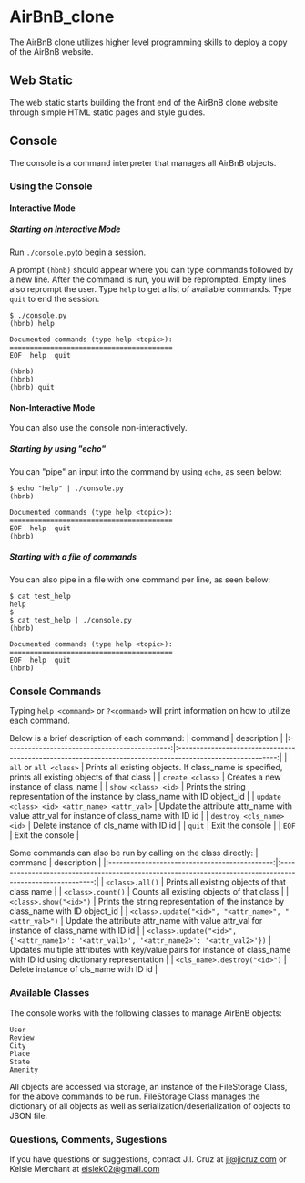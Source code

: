# AirBnB_clone
The AirBnB clone utilizes higher level programming skills to deploy a copy of the AirBnB website.

## Web Static
The web static starts building the front end of the AirBnB clone website through simple HTML static pages and style guides.

## Console
The console is a command interpreter that manages all AirBnB objects.

### Using the Console

#### Interactive Mode
##### Starting on Interactive Mode
Run `./console.py`to begin a session.

A prompt `(hbnb)` should appear where you can type commands followed by a new line.
After the command is run, you will be reprompted.
Empty lines also reprompt the user.
Type `help` to get a list of available commands.
Type `quit` to end the session.
```
$ ./console.py
(hbnb) help

Documented commands (type help <topic>):
========================================
EOF  help  quit

(hbnb)
(hbnb)
(hbnb) quit
```

#### Non-Interactive Mode
You can also use the console non-interactively.
##### Starting by using "echo"
You can "pipe" an input into the command by using `echo`, as seen below:
```
$ echo "help" | ./console.py
(hbnb)

Documented commands (type help <topic>):
========================================
EOF  help  quit
(hbnb)
```
##### Starting with a file of commands
You can also pipe in a file with one command per line, as seen below:
```
$ cat test_help
help
$
$ cat test_help | ./console.py
(hbnb)

Documented commands (type help <topic>):
========================================
EOF  help  quit
(hbnb)
```
### Console Commands
Typing `help <command>` or `?<command>` will print information on how to utilize each command.

Below is a brief description of each command:
|                    command                    |                                                description                                                |
|:---------------------------------------------:|:---------------------------------------------------------------------------------------------------------:|
|                `all` or `all <class>`             | Prints all existing objects.  If class_name is specified, prints all existing objects of that class |
|              `create <class>`              |                                    Creates a new instance of class_name                                   |
|         `show <class> <id>`         |                            Prints the string representation of the instance by class_name with ID object_id                            |
| `update <class> <id> <attr_name> <attr_val>` |          Update the attribute attr_name with value attr_val for instance of class_name with ID id         |
|            `destroy <cls_name> <id>`            |                                   Delete instance of cls_name with ID id                                  |
|                      `quit`                     |                                              Exit the console                                             |
|                      `EOF`                      |                                              Exit the console                                             |

Some commands can also be run by calling on the class directly:
|                    command                    |                                                description                                                |
|:---------------------------------------------:|:---------------------------------------------------------------------------------------------------------:|
|                `<class>.all()`             | Prints all existing objects of that class name |
|              `<class>.count()`              |                                    Counts all existing objects of that class                                   |
|         `<class>.show("<id>")`         |       Prints the string representation of the instance by class_name with ID object_id                            |
| `<class>.update("<id>", "<attr_name>", "<attr_val>")` |          Update the attribute attr_name with value attr_val for instance of class_name with ID id         |
|            `<class>.update("<id>", {'<attr_name1>': '<attr_val1>', '<attr_name2>': '<attr_val2>'})`            |                                   Updates multiple attributes with key/value pairs for instance of class_name with ID id using dictionary representation         |
|            `<cls_name>.destroy("<id>")`            |                                   Delete instance of cls_name with ID id                                  |

### Available Classes
The console works with the following classes to manage AirBnB objects:
```
User
Review
City
Place
State
Amenity
```
All objects are accessed via storage, an instance of the FileStorage Class, for the above commands to be run.
FileStorage Class manages the dictionary of all objects as well as serialization/deserialization of objects to JSON file.

### Questions, Comments, Sugestions
If you have questions or suggestions, contact J.I. Cruz at ji@jicruz.com or Kelsie Merchant at eislek02@gmail.com 
